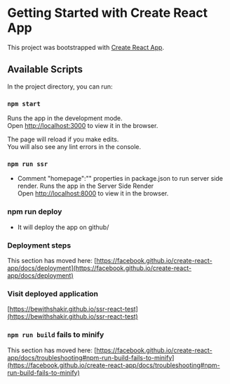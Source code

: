 # Getting Started with Create React App

This project was bootstrapped with [Create React App](https://github.com/facebook/create-react-app).

## Available Scripts

In the project directory, you can run:

### `npm start`

Runs the app in the development mode.\
Open [http://localhost:3000](http://localhost:3000) to view it in the browser.

The page will reload if you make edits.\
You will also see any lint errors in the console.

### `npm run ssr`
- Comment "homepage":"" properties in package.json to run server side render.
Runs the app in the Server Side Render\
Open [http://localhost:8000](http://localhost:8000) to view it in the browser.


### npm run deploy

- It will deploy the app on github/


### Deployment steps

This section has moved here: [https://facebook.github.io/create-react-app/docs/deployment](https://facebook.github.io/create-react-app/docs/deployment)


### Visit deployed application
[https://bewithshakir.github.io/ssr-react-test](https://bewithshakir.github.io/ssr-react-test)



### `npm run build` fails to minify

This section has moved here: [https://facebook.github.io/create-react-app/docs/troubleshooting#npm-run-build-fails-to-minify](https://facebook.github.io/create-react-app/docs/troubleshooting#npm-run-build-fails-to-minify)
